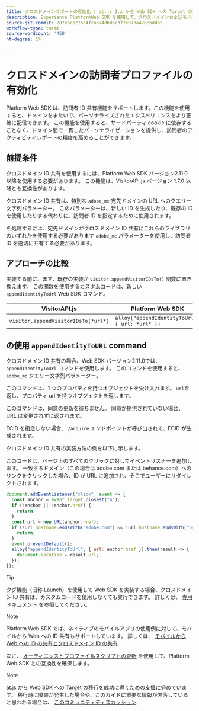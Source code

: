 ```yaml
---
title: クロスドメインサポートの有効化 | at.js 2.x から Web SDK への Target の移行
description: Experience PlatformWeb SDK を使用して、クロスドメインおよびモバイルアプリ用にAdobe Targetを Web ブラウザーシナリオに設定する方法について説明します。
source-git-commit: 287ebcb275c4fca574dbd6cdf7e07ba4268bddb5
workflow-type: tm+mt
source-wordcount: '468'
ht-degree: 1%

---
```


# クロスドメインの訪問者プロファイルの有効化

Platform Web SDK は、訪問者 ID 共有機能をサポートします。この機能を使用すると、ドメインをまたいで、パーソナライズされたエクスペリエンスをより正確に配信できます。 この機能を使用すると、サードパーティ cookie に依存することなく、ドメイン間で一貫したパーソナライゼーションを提供し、訪問者のアクティビティレポートの精度を高めることができます。

## 前提条件

クロスドメイン ID 共有を使用するには、Platform Web SDK バージョン2.11.0以降を使用する必要があります。 この機能は、VisitorAPI.js バージョン 1.7.0 以降とも互換性があります。

クロスドメイン ID 共有は、特別な `adobe_mc` 宛先ドメインの URL へのクエリー文字列パラメーター。 このパラメーターは、新しい ID を生成したり、既存の ID を使用したりする代わりに、訪問者 ID を指定するために使用されます。

を処理するには、宛先ドメインがクロスドメイン ID 共有にこれらのライブラリのいずれかを使用する必要があります `adobe_mc` パラメーターを使用し、訪問者 ID を適切に共有する必要があります。

## アプローチの比較

実装する前に、まず、既存の実装が `visitor.appendVisitorIDsTo()` 関数に置き換えます。 この関数を使用するカスタムコードは、新しい `appendIdentityToUrl` Web SDK コマンド。

| VisitorAPI.js | Platform Web SDK |
| --- | --- |
| `visitor.appendVisitorIDsTo(*url*)` | `alloy("appendIdentityToUrl", { url: *url* })` |

## の使用 `appendIdentityToURL` command

クロスドメイン ID 共有の場合、Web SDK バージョン2.11.0では、 `appendIdentityToUrl` コマンドを使用します。 このコマンドを使用すると、 `adobe_mc` クエリー文字列パラメーター。

このコマンドは、1 つのプロパティを持つオブジェクトを受け入れます。 `url`を返し、プロパティ url を持つオブジェクトを返します。

このコマンドは、同意の更新を待ちません。 同意が提供されていない場合、URL は変更されずに返されます。

ECID を指定しない場合、 `/acquire` エンドポイントが呼び出されて、ECID が生成されます。

クロスドメイン ID 共有の実装方法の例を以下に示します。

このコードは、ページ上のすべてのクリックに対してイベントリスナーを追加します。 一致するドメイン（この場合は adobe.com または behance.com）へのリンクをクリックした場合、ID が URL に追加され、そこでユーザーにリダイレクトされます。

```Javascript
document.addEventListener("click", event => {
  const anchor = event.target.closest("a");
  if (!anchor || !anchor.href) {
    return;
  }
  const url = new URL(anchor.href);
  if (!url.hostname.endsWith("adobe.com") && !url.hostname.endsWith("behance.com")) {
    return;
  }
  event.preventDefault();
  alloy("appendIdentityToUrl", { url: anchor.href }).then(result => {
    document.location = result.url;
  });
});
```

>[!TIP]
>
>タグ機能（旧称 Launch）を使用して Web SDK を実装する場合、クロスドメイン ID 共有は、カスタムコードを使用しなくても実行できます。 詳しくは、 [専用ドキュメント](https://experienceleague.adobe.com/docs/experience-platform/edge/identity/id-sharing.html#tags-extension) を参照してください。

>[!NOTE]
>
>Platform Web SDK では、ネイティブのモバイルアプリの使用例に対して、モバイルから Web への ID 共有もサポートしています。 詳しくは、 [モバイルから Web への ID の共有とクロスドメイン ID の共有](https://experienceleague.adobe.com/docs/experience-platform/edge/identity/id-sharing.html).

次に、 [オーディエンスとプロファイルスクリプトの更新](update-audiences.md) を使用して、Platform Web SDK との互換性を確保します。

>[!NOTE]
>
>at.js から Web SDK への Target の移行を成功に導くための支援に努めています。 移行時に障害が発生した場合や、このガイドに重要な情報が欠落していると思われる場合は、 [このコミュニティディスカッション](https://experienceleaguecommunities.adobe.com/t5/adobe-experience-platform-data/tutorial-discussion-migrate-target-from-at-js-to-web-sdk/m-p/575587#M463).